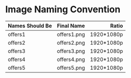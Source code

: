# Image Naming Convention

| Names Should Be|Final Name| Ratio |
|----------|:-------------:|------:|
| offers1 |  offers1.png | 1920*1080p |
| offers2 |  offers2.png | 1920*1080p |
| offers3 |  offers3.png | 1920*1080p |
| offers4 |  offers4.png | 1920*1080p |
| offers5 |  offers5.png | 1920*1080p |
